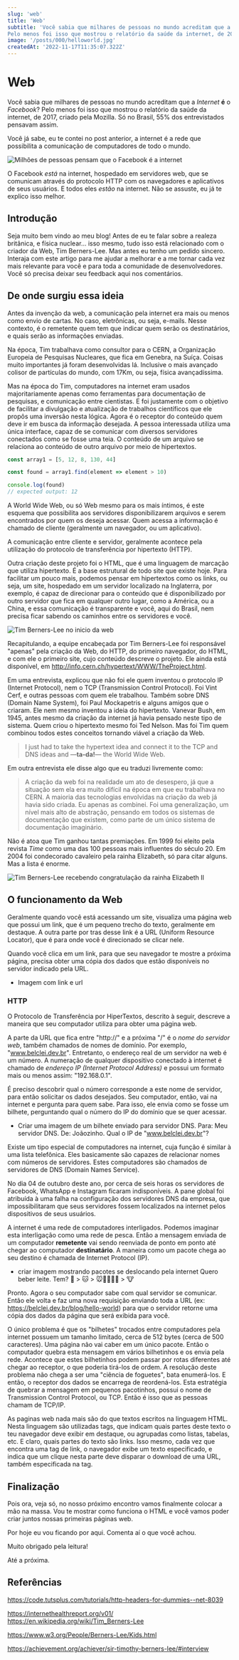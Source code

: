 ```yaml
---
slug: 'web'
title: 'Web'
subtitle: 'Você sabia que milhares de pessoas no mundo acreditam que a _Internet_ **é** o _Facebook_?
Pelo menos foi isso que mostrou o relatório da saúde da internet, de 2017, criado pela Mozilla. Só no Brasil, 55% dos entrevistados pensavam assim.'
image: '/posts/000/helloworld.jpg'
createdAt: '2022-11-17T11:35:07.322Z'
---
```


# Web

Você sabia que milhares de pessoas no mundo acreditam que a _Internet_ **é** o _Facebook_?
Pelo menos foi isso que mostrou o relatório da saúde da internet, de 2017, criado pela Mozilla. Só no Brasil, 55% dos entrevistados pensavam assim.

Você já sabe, eu te contei no post anterior, a internet é a rede que possibilita a comunicação de computadores de todo o mundo.

![Milhões de pessoas pensam que o Facebook é a internet](/posts/002/10.png)

O Facebook _está_ na internet, hospedado em servidores web, que se comunicam através do protocolo HTTP com os navegadores e aplicativos de seus usuários. E todos eles _estão_ na internet.
Não se assuste, eu já te explico isso melhor.

## Introdução

Seja muito bem vindo ao meu blog!
Antes de eu te falar sobre a realeza britânica, e física nuclear... isso mesmo, tudo isso está relacionado com o criador da Web, Tim Berners-Lee.
Mas antes eu tenho um pedido sincero. Interaja com este artigo para me ajudar a melhorar e a me tornar cada vez mais relevante para você e para toda a comunidade de desenvolvedores.
Você só precisa deixar seu feedback aqui nos comentários.

## De onde surgiu essa ideia

Antes da invenção da web, a comunicação pela internet era mais ou menos como envio de cartas. No caso, eletrônicas, ou seja, e-mails. Nesse contexto, é o remetente quem tem que indicar quem serão os destinatários, e quais serão as informações enviadas.

Na época, Tim trabalhava como consultor para o CERN, a Organização Europeia de Pesquisas Nucleares, que fica em Genebra, na Suíça. Coisas muito importantes já foram desenvolvidas lá. Inclusive o mais avançado colisor de partículas do mundo, com 17Km, ou seja, física avançadíssima.

Mas na época do Tim, computadores na internet eram usados majoritariamente apenas como ferramentas para documentação de pesquisas, e comunicação entre cientistas. E foi justamente com o objetivo de facilitar a divulgação e atualização de trabalhos científicos que ele propôs uma inversão nesta lógica. Agora é o receptor do conteúdo quem deve ir em busca da informação desejada. A pessoa interessada utiliza uma única interface, capaz de se comunicar com diversos servidores conectados como se fosse uma teia. O conteúdo de um arquivo se relaciona ao conteúdo de outro arquivo por meio de hipertextos.

```js
const array1 = [5, 12, 8, 130, 44]

const found = array1.find(element => element > 10)

console.log(found)
// expected output: 12
```

A World Wide Web, ou só Web mesmo para os mais íntimos, é este esquema que possibilita aos servidores disponibilizarem arquivos e serem encontrados por quem os deseja acessar. Quem acessa a informação é chamado de cliente (geralmente um navegador, ou um aplicativo).

A comunicação entre cliente e servidor, geralmente acontece pela utilização do protocolo de transferência por hipertexto (HTTP).

Outra criação deste projeto foi o HTML, que é uma linguagem de marcação que utiliza hipertexto. É a base estrutural de todo site que existe hoje. Para facilitar um pouco mais, podemos pensar em hipertextos como os links, ou seja, um site, hospedado em um servidor localizado na Inglaterra, por exemplo, é capaz de direcionar para o conteúdo que é disponibilizado por outro servidor que fica em qualquer outro lugar, como a América, ou a China, e essa comunicação é transparente e você, aqui do Brasil, nem precisa ficar sabendo os caminhos entre os servidores e você.

![Tim Berners-Lee no inicio da web](../../public/posts/002/20.jpg)

Recapitulando, a equipe encabeçada por Tim Berners-Lee foi responsável "apenas" pela criação da Web, do HTTP, do primeiro navegador, do HTML, e com ele o primeiro site, cujo conteúdo descreve o projeto. Ele ainda está disponível, em http://info.cern.ch/hypertext/WWW/TheProject.html.

Em uma entrevista, explicou que não foi ele quem inventou o protocolo IP (Internet Protocol), nem o TCP (Transmission Control Protocol). Foi Vint Cerf, e outras pessoas com quem ele trabalhou. Também sobre DNS (Domain Name System), foi Paul Mockapetris e alguns amigos que o criaram. Ele nem mesmo inventou a ideia do hipertexto. Vanevar Bush, em 1945, antes mesmo da criação da internet já havia pensado neste tipo de sistema. Quem criou o hipertexto mesmo foi Ted Nelson. Mas foi Tim quem combinou todos estes conceitos tornando viável a criação da Web.

> I just had to take the hypertext idea and connect it to the TCP and DNS ideas and —**ta-da!**— the World Wide Web.

Em outra entrevista ele disse algo que eu traduzi livremente como:

> A criação da web foi na realidade um ato de desespero, já que a situação sem ela era muito difícil na época em que eu trabalhava no CERN. A maioria das tecnologias envolvidas na criação da web já havia sido criada. Eu apenas as combinei. Foi uma generalização, um nível mais alto de abstração, pensando em todos os sistemas de documentação que existem, como parte de um único sistema de documentação imaginário.

Não é atoa que Tim ganhou tantas premiações. Em 1999 foi eleito pela revista _Time_ como uma das 100 pessoas mais influentes do século 20. Em 2004 foi condecorado cavaleiro pela rainha Elizabeth, só para citar alguns. Mas a lista é enorme.

![Tim Berners-Lee recebendo congratulação da rainha Elizabeth II](../../public/posts/001_40.webp)

## O funcionamento da Web

Geralmente quando você está acessando um site, visualiza uma página web que possui um link, que é um pequeno trecho do texto, geralmente em destaque. A outra parte por tras desse link é a URL (Uniform Resource Locator), que é para onde você é direcionado se clicar nele.

Quando você clica em um link, para que seu navegador te mostre a próxima página, precisa obter uma cópia dos dados que estão disponíveis no servidor indicado pela URL.

- Imagem com link e url

### HTTP

O Protocolo de Transferência por HiperTextos, descrito à seguir, descreve a maneira que seu computador utiliza para obter uma página web.

A parte da URL que fica entre "http://" e a próxima "/" é o _nome do servidor web_, também chamados de nomes de domínio. Por exemplo, "www.belclei.dev.br". Entretanto, o endereço real de um servidor na web é um número. A numeração de qualquer dispositivo conectado à internet é chamado de _endereço IP (Internet Protocol Address)_ e possui um formato mais ou menos assim: "192.168.0.1".

É preciso descobrir qual o número corresponde a este nome de servidor, para então solicitar os dados desejados. Seu computador, então, vai na internet e pergunta para quem sabe. Para isso, ele envia como se fosse um bilhete, perguntando qual o número do IP do domínio que se quer acessar.

- Criar uma imagem de um bilhete enviado para servidor DNS.
  Para: Meu servidor DNS.
  De: Joãozinho.
  Qual o IP de "www.belclei.dev.br"?

Existe um tipo especial de computadores na internet, cuja função é similar à uma lista telefônica. Eles basicamente são capazes de relacionar nomes com números de servidores. Estes computadores são chamados de servidores de DNS (Domain Names Service).

No dia 04 de outubro deste ano, por cerca de seis horas os servidores de Facebook, WhatsApp e Instagram ficaram indisponíveis. A pane global foi atribuída à uma falha na configuração dos servidores DNS da empresa, que impossibilitaram que seus servidores fossem localizados na internet pelos dispositivos de seus usuários.

A internet é uma rede de computadores interligados. Podemos imaginar esta interligação como uma rede de pesca. Então a mensagem enviada de um computador **remetente** vai sendo reenviada de ponto em ponto até chegar ao computador **destinatário**. A maneira como um pacote chega ao seu destino é chamada de Internet Protocol (IP).

- criar imagem mostrando pacotes se deslocando pela internet
  Quero beber leite. Tem?
  🐶 > 🐱 > 🐭🐹🐰🦊🐻 > 🐮

Pronto. Agora o seu computador sabe com qual servidor se comunicar. Então ele volta e faz uma nova requisição enviando toda a URL (ex: https://belclei.dev.br/blog/hello-world) para que o servidor retorne uma cópia dos dados da página que será exibida para você.

O único problema é que os "bilhetes" trocados entre computadores pela internet possuem um tamanho limitado, cerca de 512 bytes (cerca de 500 caracteres). Uma página não vai caber em um único pacote. Então o computador quebra esta mensagem em vários bilhetinhos e os envia pela rede. Acontece que estes bilhetinhos podem passar por rotas diferentes até chegar ao receptor, o que poderia tirá-los de ordem. A resolução deste problema não chega a ser uma "ciência de foguetes", bata enumerá-los. E então, o receptor dos dados se encarrega de reordená-los. Esta estratégia de quebrar a mensagem em pequenos pacotinhos, possui o nome de Transmission Control Protocol, ou TCP. Então é isso que as pessoas chamam de TCP/IP.

As paginas web nada mais são do que textos escritos na linguagem HTML. Nesta linguagem são utilizadas tags, que indicam quais partes deste texto o teu navegador deve exibir em destaque, ou agrupadas como listas, tabelas, etc. E claro, quais partes do texto são links. Isso mesmo, cada vez que encontra uma tag de link, o navegador exibe um texto especificado, e indica que um clique nesta parte deve disparar o download de uma URL, também especificada na tag.

## Finalização

Pois ora, veja só, no nosso próximo encontro vamos finalmente colocar a mão na massa. Vou te mostrar como funciona o HTML e você vamos poder criar juntos nossas primeiras páginas web.

Por hoje eu vou ficando por aqui. Comenta aí o que você achou.

Muito obrigado pela leitura!

Até a próxima.

## Referências

https://code.tutsplus.com/tutorials/http-headers-for-dummies--net-8039

https://internethealthreport.org/v01/
https://en.wikipedia.org/wiki/Tim_Berners-Lee

https://www.w3.org/People/Berners-Lee/Kids.html

https://achievement.org/achiever/sir-timothy-berners-lee/#interview
